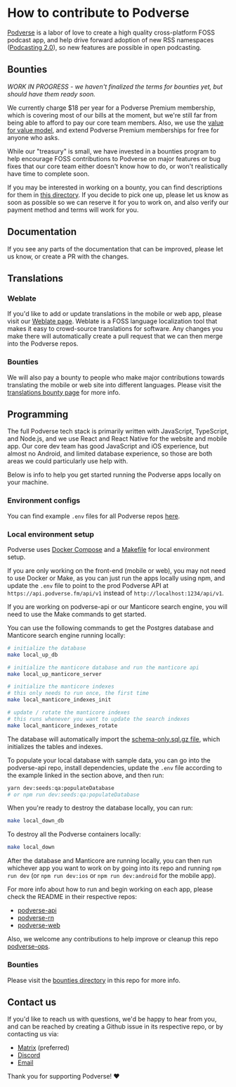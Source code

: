 # How to contribute to Podverse

[Podverse](https://podverse.fm) is a labor of love to create a high quality cross-platform FOSS podcast app, and help drive forward adoption of new RSS namespaces ([Podcasting 2.0](https://github.com/Podcastindex-org/podcast-namespace/blob/main/podcasting2.0.md)), so new features are possible in open podcasting.

## Bounties

*WORK IN PROGRESS - we haven't finalized the terms for bounties yet, but should have them ready soon.*

We currently charge $18 per year for a Podverse Premium membership, which is covering most of our bills at the moment, but we're still far from being able to afford to pay our core team members. Also, we use the [value for value model](https://value4value.info/), and extend Podverse Premium memberships for free for anyone who asks.

While our "treasury" is small, we have invested in a bounties program to help encourage FOSS contributions to Podverse on major features or bug fixes that our core team either doesn't know how to do, or won't realistically have time to complete soon.

If you may be interested in working on a bounty, you can find descriptions for them in [this directory](https://github.com/podverse/podverse-ops/tree/master/bounties). If you decide to pick one up, please let us know as soon as possible so we can reserve it for you to work on, and also verify our payment method and terms will work for you.

## Documentation

If you see any parts of the documentation that can be improved, please let us know, or create a PR with the changes.

## Translations

### Weblate

If you'd like to add or update translations in the mobile or web app, please visit our [Weblate page](https://hosted.weblate.org/projects/podverse/). Weblate is a FOSS language localization tool that makes it easy to crowd-source translations for software. Any changes you make there will automatically create a pull request that we can then merge into the Podverse repos.

### Bounties

We will also pay a bounty to people who make major contributions towards translating the mobile or web site into different languages. Please visit the [translations bounty page](https://github.com/podverse/podverse-ops/tree/master/bounties/translations) for more info.

## Programming

The full Podverse tech stack is primarily written with JavaScript, TypeScript, and Node.js, and we use React and React Native for the website and mobile app. Our core dev team has good JavaScript and iOS experience, but almost no Android, and limited database experience, so those are both areas we could particularly use help with.

Below is info to help you get started running the Podverse apps locally on your machine.

### Environment configs

You can find example `.env` files for all Podverse repos [here](https://github.com/podverse/podverse-ops/tree/master/config).

### Local environment setup

Podverse uses [Docker Compose](https://github.com/podverse/podverse-ops/tree/master/docker-compose) and a [Makefile](https://github.com/podverse/podverse-ops/blob/master/Makefile) for local environment setup.

If you are only working on the front-end (mobile or web), you may not need to use Docker or Make, as you can just run the apps locally using npm, and update the `.env` file to point to the prod Podverse API at `https://api.podverse.fm/api/v1` instead of `http://localhost:1234/api/v1`.

If you are working on podverse-api or our Manticore search engine, you will need to use the Make commands to get started.

You can use the following commands to get the Postgres database and Manticore search engine running locally:

```bash
# initialize the database
make local_up_db

# initialize the manticore database and run the manticore api
make local_up_manticore_server

# initialize the manticore indexes
# this only needs to run once, the first time 
make local_manticore_indexes_init

# update / rotate the manticore indexes
# this runs whenever you want to update the search indexes
make local_manticore_indexes_rotate
```

The database will automatically import the [schema-only.sql.gz file](https://github.com/podverse/podverse-ops/tree/master/db/schema-only), which initializes the tables and indexes.

To populate your local database with sample data, you can go into the podverse-api repo, install dependencies, update the `.env` file according to the example linked in the section above, and then run:

```bash
yarn dev:seeds:qa:populateDatabase
# or npm run dev:seeds:qa:populateDatabase
```

When you're ready to destroy the database locally, you can run:

```bash
make local_down_db
```

To destroy all the Podverse containers locally:

```bash
make local_down
```

After the database and Manticore are running locally, you can then run whichever app you want to work on by going into its repo and running `npm run dev` (or `npm run dev:ios` or `npm run dev:android` for the mobile app).

For more info about how to run and begin working on each app, please check the README in their respective repos:

- [podverse-api](https://github.com/podverse/podverse-api)
- [podverse-rn](https://github.com/podverse/podverse-rn)
- [podverse-web](https://github.com/podverse/podverse-web)

Also, we welcome any contributions to help improve or cleanup this repo [podverse-ops](https://github.com/podverse/podverse-ops).

### Bounties

Please visit the [bounties directory](https://github.com/podverse/podverse-ops/tree/master/bounties) in this repo for more info.

## Contact us

If you'd like to reach us with questions, we'd be happy to hear from you, and can be reached by creating a Github issue in its respective repo, or by contacting us via:

- [Matrix](https://matrix.to/#/#podverse-space:matrix.org) (preferred)
- [Discord](https://discord.gg/6HkyNKR)
- [Email](mailto:contact@podverse.fm)

Thank you for supporting Podverse! ❤️
